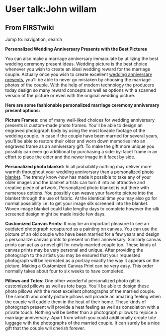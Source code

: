 # User talk:John willam

## From FIRSTwiki

Jump to: navigation, search

**Personalized Wedding Anniversary Presents with the Best Pictures**

You can also make a marriage anniversary immaculate by utilizing the best wedding ceremony present ideas. Wedding picture is the best choice whenever you wish to create an ideal wedding reward for the marriage couple. Actually once you wish to create excellent [wedding anniversary presents](http://www.thememoriesplace.com/ "http://www.thememoriesplace.com/"), you'll be able to never go mistaken by choosing the marriage photos of the couple. With the help of modern technology the producers today design so many reward concepts as well as options with a scanned version of the picture or even with the original wedding picture.

**Here are some fashionable personalized marriage ceremony anniversary present options:**

**Picture Frames:** one of many well-liked choices for wedding anniversary presents is custom-made photo frames. You'll be able to design an engraved photograph body by using the most lovable footage of the wedding couple. In case if the couple have been married for several years, you'll be able to restore their older and worn down memories into an engraved frame as an anniversary gift. To make the gift more unique you possibly can even go additional by purchasing a side-by-facet frame in an effort to place the older and the newer image in it facet by side.

**Personalized photo blanket:** In all probability nothing may deliver more warmth throughout your wedding anniversary than a personalized [photo blanket](http://www.dc495.com/wiki/index.php?title=User_talk:John_willam "http://www.dc495.com/wiki/index.php?title=User_talk:John_willam"). The trendy know-how has made it possible to take any of your older images and the blanket artists can turn it into an attractive and creative piece of artwork. Personalized photo blanket is out there with numerous options. You possibly can weave your favorite picture into the blanket through the use of fabric. At the identical time you may also go for normal possibility i.e. to get your image silk screened into the blanket. Woven image blanket could take lengthy days to complete however the silk screened design might be made inside few days.

**Customized Canvas Prints:** It may be an important pleasure to see an outdated photograph recaptured as a painting on canvas. You can use the picture of an old couple who have been married for a few years and design a personalize canvas prints to present on their anniversary. Similarly canvas prints can act as a novel gift for newly married couple too. These kinds of canvas prints may be very personal and unique. After providing the photograph to the artists you may be ensured that your requested photograph will be recreated as a portray exactly the way it appears on the picture. Making a Customized Canvas Print can be very easy. This order normally takes about four to six weeks to have completed.

**Pillows and Totes:** One other wonderful personalized photo gift is customized pillows as well as tote bags. You'll be able to design these photo pillows with the most excellent photographs of the married couple. The smooth and comfy picture pillows will provide an amazing feeling when the couple will cuddle them in the heat of their home. These kinds of photograph present will provide a heat feeling as well as consolation with a private touch. Nothing will be better than a photograph pillows to rejoice a marriage anniversary. Apart from which you could additionally create tote luggage with the photographs of the married couple. It can surely be a nice gift that the couple will cherish forever.
